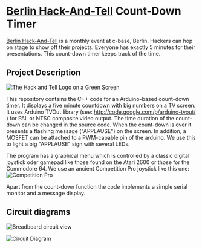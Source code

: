 [Berlin Hack-And-Tell](http://berlin.hackandtell.org) Count-Down Timer
==============================
[Berlin Hack-And-Tell](http://berlin.hackandtell.org) is a monthly event 
at c-base, Berlin. Hackers can hop on stage to show off their projects. 
Everyone has exactly 5 minutes for their presentations. This count-down 
timer keeps track of the time.

Project Description
-------------------

![The Hack and Tell Logo on a Green Screen](http://distilleryimage9.instagram.com/46d1c8f2624611e1a87612313804ec91_7.jpg)

This repository contains the C++ code for an Arduino-based count-down timer. It displays a five minute countdown 
with big numbers on a TV screen. It uses Arduino TVOut library (see: http://code.google.com/p/arduino-tvout/ )
for PAL or NTSC composite video output. The time duration of the count-down can be changed in the source code.
When the count-down is over it presents a flashing message ("APPLAUSE") on the screen. In addition, a MOSFET can
be attached to a PWM-capable pin of the arduino. We use this to light a big "APPLAUSE" sign with several LEDs.

The program has a graphical menu which is controlled by a classic digital joystick oder gamepad like those found on the Atari 2600 or those
for the Commodore 64. We use an ancient Competition Pro joystick like this one:
![Competition Pro](http://upload.wikimedia.org/wikipedia/commons/thumb/0/0e/Competition_pro_first_version_45deg.png/220px-Competition_pro_first_version_45deg.png)

Apart from the count-down function the code implements a simple serial monitor and a message display.

Circuit diagrams
----------------

![Breadboard circuit view](https://github.com/uwekamper/hackandtell/raw/master/circuit_breadboard.png)

![Circuit Diagram](https://github.com/uwekamper/hackandtell/raw/master/circuit_diagram.png)